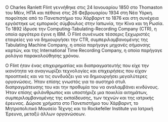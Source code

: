 Ο Charles Ranlett Flint γεννήθηκε στις 24 Ιανουαρίου 1850 στο Thomaston του Μέιν, ΗΠΑ και πέθανε στις 26 Φεβρουαρίου 1934 στη Νέα Υόρκη. ποφοίτησε από το Πανεπιστήμιο του Χάρβαρντ το 1876 και στη συνέχεια εργάστηκε ως εμπορικός σύμβουλος στην Ιαπωνία, την Κίνα και τη Ρωσία.
Το 1892 ίδρυσε την Computing-Tabulating-Recording Company (CTR), η οποία αργότερα έγινε η IBM. Ο Flint συνένωσε τέσσερις ξεχωριστές εταιρείες για να δημιουργήσει την CTR, συμπεριλαμβανομένης της Tabulating Machine Company, η οποία παρήγαγε μηχανές σήμανσης καρτών, και της International Time Recording Company, η οποία παρήγαγε ρολόγια παρακολούθησης χρόνου.

Ο Flint ήταν ένας επιχειρηματίας και διαπραγματευτής που είχε την ικανότητα να αναγνωρίζει τεχνολογίες και επιχειρήσεις που είχαν προοπτικές και να τις συνδυάζει για να δημιουργήσει μεγαλύτερες οργανώσεις. Ήταν επίσης γνωστός για το αυστηρό στυλ διαπραγμάτευσης του και την προθυμία του να αναλαμβάνει κινδύνους. 
Ήταν επίσης φιλάνθρωπος και υποστήριζε μια ποικιλία αιτημάτων, συμπεριλαμβανομένης της εκπαίδευσης, των τεχνών και της ιατρικής έρευνας. Δώρισε χρήματα στο Πανεπιστήμιο του Χάρβαρντ, το Μητροπολιτικό Μουσείο Τέχνης και το Rockefeller Institute για Ιατρική Έρευνα, μεταξύ άλλων οργανώσεων.
